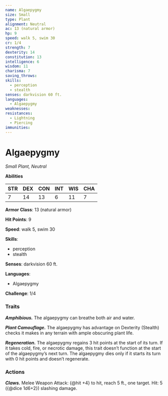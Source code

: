 ```yaml
---
name: Algaepygmy
size: Small
type: Plant
alignment: Neutral
ac: 13 (natural armor)
hp: 9
speed: walk 5, swim 30
cr: 1/4
strength: 7
dexterity: 14
constitution: 13
intelligence: 6
wisdom: 11
charisma: 7
saving_throws:
skills:
  - perception
  - stealth
senses: darkvision 60 ft.
languages:
  - Algaepygmy
weaknesses:
resistances:
  - Lightning
  - Piercing
immunities:
---
```


# Algaepygmy

*Small Plant, Neutral*

**Abilities**

| STR | DEX | CON | INT | WIS | CHA |
| --- | --- | --- | --- | --- | --- |
| 7 | 14 | 13 | 6 | 11 | 7 |

**Armor Class**: 13 (natural armor)

**Hit Points**: 9

**Speed**: walk 5, swim 30

**Skills**:
  - perception
  - stealth

**Senses**: darkvision 60 ft.

**Languages**:
  - Algaepygmy

**Challenge**: 1/4

### Traits
***Amphibious.*** The algaepygmy can breathe both air and water.

***Plant Camouflage.*** The algaepygmy has advantage on Dexterity (Stealth) checks it makes in any terrain with ample obscuring plant life.

***Regeneration.*** The algaepygmy regains 3 hit points at the start of its turn. If it takes cold, fire, or necrotic damage, this trait doesn’t function at the start of the algaepygmy’s next turn. The algaepygmy dies only if it starts its turn with 0 hit points and doesn’t regenerate.

### Actions
***Claws.*** Melee Weapon Attack: {@hit +4} to hit, reach 5 ft., one target. Hit: 5 ({@dice 1d6+2}) slashing damage.

